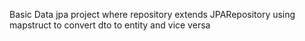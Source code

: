 Basic Data jpa project where repository extends JPARepository using mapstruct to convert dto to entity and vice versa
